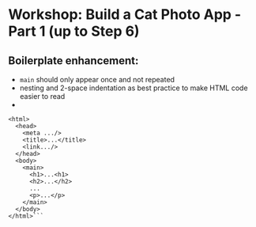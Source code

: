 # Workshop: Build a Cat Photo App - Part 1 (up to Step 6)
## Boilerplate enhancement:
- `main` should only appear once and not repeated
- nesting and 2-space indentation as best practice to make HTML code easier to read
- 
```<!DOCTYPE html>
<html>
  <head>
    <meta .../>
    <title>...</title>
    <link.../>
  </head>
  <body>
    <main>
      <h1>...<h1>
      <h2>...</h2>
      ...
      <p>...</p>
    </main>
  </body>
</html>```

